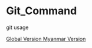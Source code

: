 # Git_Command
git usage 

<a href="./Git_command.MD"> Global Version </a>
<a href="./Git_command_mm.MD"> Myanmar Version </a>
